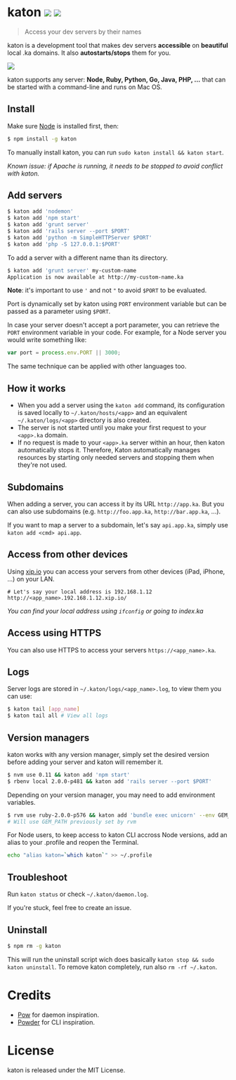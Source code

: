 # katon [![](https://badge.fury.io/js/katon.svg)](http://badge.fury.io/js/katon) [![](https://travis-ci.org/typicode/katon.svg?branch=master)](https://travis-ci.org/typicode/katon)

> Access your dev servers by their names

katon is a development tool that makes dev servers __accessible__ on __beautiful__ local .ka domains. It also __autostarts/stops__ them for you.

![](http://i.imgur.com/AyFpCHj.png)

katon supports any server: __Node, Ruby, Python, Go, Java, PHP, ...__ that can be started with a command-line and runs on Mac OS.

## Install

Make sure [Node](http://nodejs.org/download/) is installed first, then:

```bash
$ npm install -g katon
```

To manually install katon, you can run `sudo katon install && katon start`.

_Known issue: if Apache is running, it needs to be stopped to avoid conflict with katon._

## Add servers

```bash
$ katon add 'nodemon'
$ katon add 'npm start'
$ katon add 'grunt server'
$ katon add 'rails server --port $PORT'
$ katon add 'python -m SimpleHTTPServer $PORT'
$ katon add 'php -S 127.0.0.1:$PORT'
```

To add a server with a different name than its directory.

```bash
$ katon add 'grunt server' my-custom-name
Application is now available at http://my-custom-name.ka
```

__Note__: it's important to use `'` and not `"` to avoid `$PORT` to be evaluated.

Port is dynamically set by katon using `PORT` environment variable but can be passed as a parameter using `$PORT`.

In case your server doesn't accept a port parameter, you can retrieve the `PORT` environment variable in your code. For example, for a Node server you would write something like:

```javascript
var port = process.env.PORT || 3000;
```

The same technique can be applied with other languages too.

## How it works
- When you add a server using the `katon add` command, its configuration is saved locally to `~/.katon/hosts/<app>` and an equivalent `~/.katon/logs/<app>` directory is also created.
- The server is not started until you make your first request to your `<app>.ka` domain.
- If no request is made to your `<app>.ka` server within an hour, then katon automatically stops it. Therefore, Katon automatically manages resources by starting only needed servers and stopping them when they're not used.

## Subdomains

When adding a server, you can access it by its URL `http://app.ka`. But you can also use subdomains (e.g. `http://foo.app.ka`, `http://bar.app.ka`, ...).

If you want to map a server to a subdomain, let's say `api.app.ka`, simply use `katon add <cmd> api.app`.

## Access from other devices

Using [xip.io](http://xip.io/) you can access your servers from other devices (iPad, iPhone, ...) on your LAN.

```
# Let's say your local address is 192.168.1.12
http://<app_name>.192.168.1.12.xip.io/
```

_You can find your local address using `ifconfig` or going to index.ka_

## Access using HTTPS

You can also use HTTPS to access your servers `https://<app_name>.ka`.

## Logs

Server logs are stored in `~/.katon/logs/<app_name>.log`, to view them you can use:

```bash
$ katon tail [app_name]
$ katon tail all # View all logs
```

## Version managers

katon works with any version manager, simply set the desired version before adding your server and katon will remember it.

```bash
$ nvm use 0.11 && katon add 'npm start'
$ rbenv local 2.0.0-p481 && katon add 'rails server --port $PORT'
```

Depending on your version manager, you may need to add environment variables.

```bash
$ rvm use ruby-2.0.0-p576 && katon add 'bundle exec unicorn' --env GEM_PATH
# Will use GEM_PATH previously set by rvm
```

For Node users, to keep access to katon CLI accross Node versions, add an alias to your .profile and reopen the Terminal.

```bash
echo "alias katon=`which katon`" >> ~/.profile
```

## Troubleshoot

Run `katon status` or check `~/.katon/daemon.log`.

If you're stuck, feel free to create an issue.

## Uninstall

```bash
$ npm rm -g katon
```

This will run the uninstall script wich does basically `katon stop && sudo katon uninstall`. To remove katon completely, run also `rm -rf ~/.katon`.

# Credits

* [Pow](http://pow.cx/) for daemon inspiration.
* [Powder](https://github.com/rodreegez/powder) for CLI inspiration.

# License

katon is released under the MIT License.
